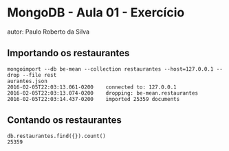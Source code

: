 # MongoDB - Aula 01 - Exercício
autor: Paulo Roberto da Silva

## Importando os restaurantes

```
mongoimport --db be-mean --collection restaurantes --host=127.0.0.1 --drop --file rest
aurantes.json
2016-02-05T22:03:13.061-0200    connected to: 127.0.0.1
2016-02-05T22:03:13.074-0200    dropping: be-mean.restaurantes
2016-02-05T22:03:14.437-0200    imported 25359 documents

```

## Contando os restaurantes

```
db.restaurantes.find({}).count()
25359
